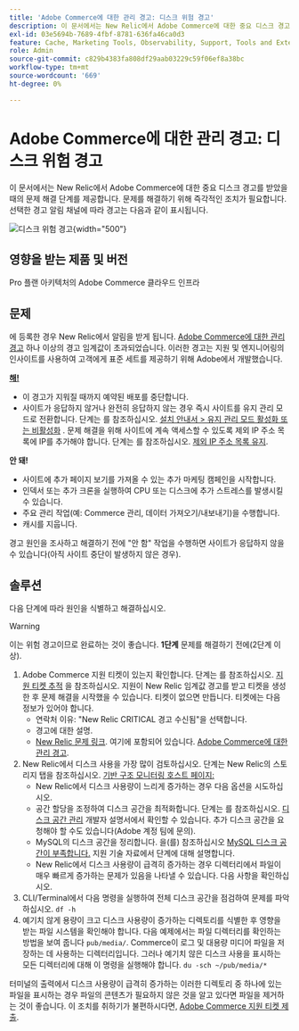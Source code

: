 ```yaml
---
title: 'Adobe Commerce에 대한 관리 경고: 디스크 위험 경고'
description: 이 문서에서는 New Relic에서 Adobe Commerce에 대한 중요 디스크 경고를 받았을 때의 문제 해결 단계를 제공합니다. 문제를 해결하기 위해 즉각적인 조치가 필요합니다. 선택한 경고 알림 채널에 따라 경고는 다음과 같이 표시됩니다.
exl-id: 03e5694b-7689-4fbf-8781-636fa46ca0d3
feature: Cache, Marketing Tools, Observability, Support, Tools and External Services
role: Admin
source-git-commit: c829b4383fa808df29aab03229c59f06ef8a38bc
workflow-type: tm+mt
source-wordcount: '669'
ht-degree: 0%

---
```


# Adobe Commerce에 대한 관리 경고: 디스크 위험 경고

이 문서에서는 New Relic에서 Adobe Commerce에 대한 중요 디스크 경고를 받았을 때의 문제 해결 단계를 제공합니다. 문제를 해결하기 위해 즉각적인 조치가 필요합니다. 선택한 경고 알림 채널에 따라 경고는 다음과 같이 표시됩니다.

![디스크 위험 경고](assets/disk-critical-magento-managed.png){width="500"}

## 영향을 받는 제품 및 버전

Pro 플랜 아키텍처의 Adobe Commerce 클라우드 인프라

## 문제

에 등록한 경우 New Relic에서 알림을 받게 됩니다. [Adobe Commerce에 대한 관리 경고](/help/support-tools/managed-alerts-for-adobe-commerce/managed-alerts-for-magento-commerce.md) 하나 이상의 경고 임계값이 초과되었습니다. 이러한 경고는 지원 및 엔지니어링의 인사이트를 사용하여 고객에게 표준 세트를 제공하기 위해 Adobe에서 개발했습니다.

<u> **해!** </u>

* 이 경고가 지워질 때까지 예약된 배포를 중단합니다.
* 사이트가 응답하지 않거나 완전히 응답하지 않는 경우 즉시 사이트를 유지 관리 모드로 전환합니다. 단계는 를 참조하십시오. [설치 안내서 > 유지 관리 모드 활성화 또는 비활성화](https://devdocs.magento.com/guides/v2.4/install-gde/install/cli/install-cli-subcommands-maint.html?itm_source=devdocs&amp;itm_medium=search_page&amp;itm_campaign=federated_search&amp;itm_term=mainten) . 문제 해결을 위해 사이트에 계속 액세스할 수 있도록 제외 IP 주소 목록에 IP를 추가해야 합니다. 단계는 를 참조하십시오. [제외 IP 주소 목록 유지](https://devdocs.magento.com/guides/v2.4/install-gde/install/cli/install-cli-subcommands-maint.html?itm_source=devdocs&amp;itm_medium=search_page&amp;itm_campaign=federated_search&amp;itm_term=mainten#instgde-cli-maint-exempt).

**안 돼!**

* 사이트에 추가 페이지 보기를 가져올 수 있는 추가 마케팅 캠페인을 시작합니다.
* 인덱서 또는 추가 크론을 실행하여 CPU 또는 디스크에 추가 스트레스를 발생시킬 수 있습니다.
* 주요 관리 작업(예: Commerce 관리, 데이터 가져오기/내보내기)을 수행합니다.
* 캐시를 지웁니다.

경고 원인을 조사하고 해결하기 전에 &quot;안 함&quot; 작업을 수행하면 사이트가 응답하지 않을 수 있습니다(아직 사이트 중단이 발생하지 않은 경우).

## 솔루션

다음 단계에 따라 원인을 식별하고 해결하십시오.

>[!WARNING]
>
>이는 위험 경고이므로 완료하는 것이 좋습니다. **1단계** 문제를 해결하기 전에(2단계 이상).

1. Adobe Commerce 지원 티켓이 있는지 확인합니다. 단계는 를 참조하십시오. [지원 티켓 추적](/help/help-center-guide/help-center/magento-help-center-user-guide.md#track-tickets) 을 참조하십시오. 지원이 New Relic 임계값 경고를 받고 티켓을 생성한 후 문제 해결을 시작했을 수 있습니다. 티켓이 없으면 만듭니다. 티켓에는 다음 정보가 있어야 합니다.
   * 연락처 이유: &quot;New Relic CRITICAL 경고 수신됨&quot;을 선택합니다.
   * 경고에 대한 설명.
   * [New Relic 문제 링크](https://docs.newrelic.com/docs/alerts-applied-intelligence/new-relic-alerts/alert-incidents/view-violation-event-details-incidents). 여기에 포함되어 있습니다. [Adobe Commerce에 대한 관리 경고](/help/support-tools/managed-alerts-for-adobe-commerce/managed-alerts-for-magento-commerce.md).
1. New Relic에서 디스크 사용을 가장 많이 검토하십시오. 단계는 New Relic의 스토리지 탭을 참조하십시오. [기반 구조 모니터링 호스트 페이지:](https://docs.newrelic.com/docs/infrastructure/infrastructure-ui-pages/infra-hosts-ui-page/#storage)
   * New Relic에서 디스크 사용량이 느리게 증가하는 경우 다음 옵션을 시도하십시오.
   * 공간 할당을 조정하여 디스크 공간을 최적화합니다. 단계는 를 참조하십시오. [디스크 공간 관리](https://experienceleague.adobe.com/docs/commerce-cloud-service/user-guide/develop/storage/manage-disk-space.html) 개발자 설명서에서 확인할 수 있습니다. 추가 디스크 공간을 요청해야 할 수도 있습니다(Adobe 계정 팀에 문의).
   * MySQL의 디스크 공간을 정리합니다. 을(를) 참조하십시오 [MySQL 디스크 공간이 부족합니다.](/help/troubleshooting/database/mysql-disk-space-is-low-on-magento-commerce-cloud.md) 지원 기술 자료에서 단계에 대해 설명합니다.
   * New Relic에서 디스크 사용량이 급격히 증가하는 경우 디렉터리에서 파일이 매우 빠르게 증가하는 문제가 있음을 나타낼 수 있습니다. 다음 사항을 확인하십시오.
1. CLI/Terminal에서 다음 명령을 실행하여 전체 디스크 공간을 점검하여 문제를 파악하십시오. `df -h`
1. 예기치 않게 용량이 크고 디스크 사용량이 증가하는 디렉토리를 식별한 후 영향을 받는 파일 시스템을 확인해야 합니다. 다음 예제에서는 파일 디렉터리를 확인하는 방법을 보여 줍니다 `pub/media/`. Commerce이 로그 및 대용량 미디어 파일을 저장하는 데 사용하는 디렉터리입니다. 그러나 예기치 않은 디스크 사용을 표시하는 모든 디렉터리에 대해 이 명령을 실행해야 합니다. `du -sch ~/pub/media/*`

터미널의 출력에서 디스크 사용량이 급격히 증가하는 이러한 디렉토리 중 하나에 있는 파일을 표시하는 경우 파일의 콘텐츠가 필요하지 않은 것을 알고 있다면 파일을 제거하는 것이 좋습니다. 이 조치를 취하기가 불편하시다면, [Adobe Commerce 지원 티켓 제출](/help/help-center-guide/help-center/magento-help-center-user-guide.md#submit-ticket).
